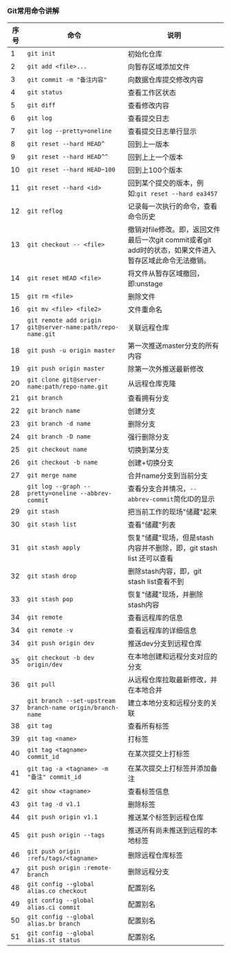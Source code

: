 ### Git常用命令讲解  

序号    | 命令                                                       | 说明
--------|------------------------------------------------------------|-------------------------------------------------------------
1       | `git init`                                                 | 初始化仓库
2       | `git add <file>...`                                        | 向暂存区域添加文件
3       | `git commit -m "备注内容"`                                 | 向数据仓库提交修改内容
4       | `git status`                                               | 查看工作区状态
5       | `git diff`                                                 | 查看修改内容
6       | `git log`                                                  | 查看提交日志
7       | `git log --pretty=oneline`                                 | 查看提交日志单行显示
8       | `git reset --hard HEAD^`                                   | 回到上一版本
9       | `git reset --hard HEAD^^`                                  | 回到上上一个版本
10      | `git reset --hard HEAD~100`                                | 回到上100个版本
11      | `git reset --hard <id>`                                    | 回到某个提交的版本，例如:`git reset --hard ea3457`
12      | `git reflog`                                               | 记录每一次执行的命令，查看命令历史
13      | `git checkout -- <file>`                                   | 撤销对file修改。即，返回文件最后一次git commit或者git add时的状态，如果文件进入暂存区域此命令无法撤销。
14      | `git reset HEAD <file>`                                    | 将文件从暂存区域撤回，即:unstage
15      | `git rm <file>`                                            | 删除文件
16      | `git mv <file> <file2>`                                    | 文件重命名
17      | `git remote add origin git@server-name:path/repo-name.git` | 关联远程仓库
18      | `git push -u origin master`                                | 第一次推送master分支的所有内容
19      | `git push origin master`                                   | 除第一次外推送最新修改
20      | `git clone git@server-name:path/repo-name.git`             | 从远程仓库克隆
21      | `git branch`                                               | 查看拥有分支
22      | `git branch name`                                          | 创建分支
23      | `git branch -d name`                                       | 删除分支
24      | `git branch -D name`                                       | 强行删除分支
25      | `git checkout name`                                        | 切换到某分支
26      | `git checkout -b name`                                     | 创建+切换分支
27      | `git merge name`                                           | 合并name分支到当前分支
28      | `git log --graph --pretty=oneline --abbrev-commit`         | 查看分支合并情况，`--abbrev-commit`简化ID的显示
29      | `git stash`                                                | 把当前工作的现场"储藏"起来
30      | `git stash list`                                           | 查看"储藏"列表
31      | `git stash apply`                                          | 恢复"储藏"现场，但是stash内容并不删除，即，git stash list 还可以查看
32      | `git stash drop`                                           | 删除stash内容，即，git stash list查看不到
33      | `git stash pop`                                            | 恢复"储藏"现场，并删除stash内容
34      | `git remote`                                               | 查看远程库的信息
34      | `git remote -v`                                            | 查看远程库的详细信息
34      | `git push origin dev`                                      | 推送dev分支到远程仓库
35      | `git checkout -b dev origin/dev`                           | 在本地创建和远程分支对应的分支
36      | `git pull`                                                 | 从远程仓库拉取最新修改，并在本地合并
37      | `git branch --set-upstream branch-name origin/branch-name` | 建立本地分支和远程分支的关联
38      | `git tag`                                                  | 查看所有标签
39      | `git tag <name>`                                           | 打标签
40      | `git tag <tagname> commit_id`                              | 在某次提交上打标签
41      | `git tag -a <tagname> -m "备注" commit_id`                 | 在某次提交上打标签并添加备注
42      | `git show <tagname>`                                       | 查看标签信息
43      | `git tag -d v1.1`                                          | 删除标签
44      | `git push origin v1.1`                                     | 推送某个标签到远程仓库
45      | `git push origin --tags`                                   | 推送所有尚未推送到远程的本地标签
46      | `git push origin :refs/tags/<tagname>`                     | 删除远程仓库标签
47      | `git push origin :remote-branch`                           | 删除远程分支
48      | `git config --global alias.co checkout`                    | 配置别名
49      | `git config --global alias.ci commit`                      | 配置别名
50      | `git config --global alias.br branch`                      | 配置别名
51      | `git config --global alias.st status`                      | 配置别名



